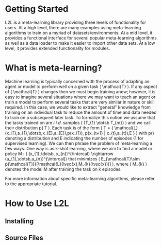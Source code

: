 # Getting Started

L2L is a meta-learning library providing three levels of functionality for users.
At a high level, there are many examples using meta-learning algorithms to train
on a myriad of datasets/environments. At a mid level, it provides a functional
interface for several popular meta-learning algorithms as well as a data loader
to make it easier to import other data sets. At a low level, it provides extended
functionality for modules.


# What is meta-learning?

Machine learning is typically concerned with the process of adapting an agent
or model to perform well on a given task \( \mathcal{T} \). If any aspect of \( \mathcal{T} \)
changes then we must begin training anew; however, it is easy to imagine several
situations where we may want to teach an agent or train a model to perform several
tasks that are very similar in nature or skill required. In this case, we would like
to extract "general" knowledge from training on an individual task to reduce the
amount of time and data needed to train on a subsequent later task. To formalize
this notion we assume that the tasks trained on are *i.i.d.* samples \( \{T_{1}
\dotsb T_{m}\} \) and we call their distribution p\( T \). Each task is
of the form \( T = \{ \mathcal{L}(x_{1},a_{1},\dotsb,x_{E},a_{E}),p(x_{1}),
p(x_{t+1} | x_{t},a_{t}),E \} \) with p() denoting a distribution and
E indicating the number of episodes (1 for supervised learning). We can then
phrase the problem of meta-learning a few ways. One way is as k-shot learning,
where we aim to find a model or policy M : \( (x_{1},\dotsb, x_{n})^{\intercal}
\rightarrow (a_{1},\dotsb,a_{n})^{\intercal}\) that minimizes \( E_{\mathcal{T}\sim
p(\mathcal{T})}[\mathcal{L}(\vec{x},M_{k}(\vec{x}))] \), where \( M_{k} \)
denotes the model M after training the task on k episodes.


For more information about specific meta-learning algorithms, please refer to the
appropriate tutorial.

# How to Use L2L
## Installing
## Source Files


